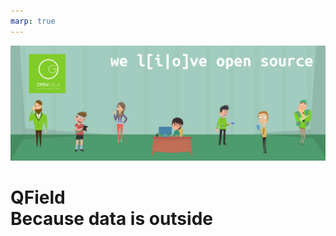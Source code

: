 ```yaml
---
marp: true
---
```


![bg](./assets/social_distancing_love_os.png)

# <!--fit--> QField <br /> Because data is outside

<!-- This is presenter note. You can write down notes through HTML comment. -->